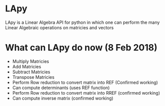 # LApy
LApy is a Linear Algebra API for python in which one can perform the many Linear Algebraic operations on matricies and vectors

# What can LApy do now (8 Feb 2018)
  - Multiply Matricies
  - Add Matricies
  - Subtract Matricies
  - Transpose Matricies
  - Perform Row reduction to convert matrix into REF (Confirmed working)
  - Can compute determinants (uses REF function)
  - Perform Row reduction to convert matrix into RREF (confirmed working)
  - Can compute inverse matrix (confirmed working)
